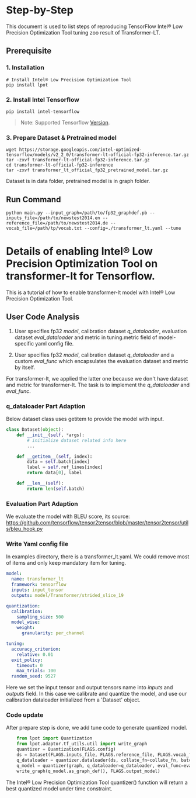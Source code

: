 Step-by-Step
============

This document is used to list steps of reproducing TensorFlow Intel® Low Precision Optimization Tool tuning zoo result of Transformer-LT.

## Prerequisite

### 1. Installation
```Shell
# Install Intel® Low Precision Optimization Tool
pip install lpot
```

### 2. Install Intel Tensorflow
```Shell
pip install intel-tensorflow
```
> Note: Supported Tensorflow [Version](../../../../README.md).

### 3. Prepare Dataset & Pretrained model

```Shell
wget https://storage.googleapis.com/intel-optimized-tensorflow/models/v2_2_0/transformer-lt-official-fp32-inference.tar.gz
tar -zxvf transformer-lt-official-fp32-inference.tar.gz
cd transformer-lt-official-fp32-inference
tar -zxvf transformer_lt_official_fp32_pretrained_model.tar.gz
```

Dataset is in data folder, pretrained model is in graph folder.

## Run Command

```Shell
python main.py --input_graph=/path/to/fp32_graphdef.pb --inputs_file=/path/to/newstest2014.en --reference_file=/path/to/newstest2014.de --vocab_file=/path/tp/vocab.txt --config=./transformer_lt.yaml --tune
```

Details of enabling Intel® Low Precision Optimization Tool on transformer-lt for Tensorflow.
=========================

This is a tutorial of how to enable transformer-lt model with Intel® Low Precision Optimization Tool.
## User Code Analysis
1. User specifies fp32 *model*, calibration dataset *q_dataloader*, evaluation dataset *eval_dataloader* and metric in tuning.metric field of model-specific yaml config file.

2. User specifies fp32 *model*, calibration dataset *q_dataloader* and a custom *eval_func* which encapsulates the evaluation dataset and metric by itself.

For transformer-lt, we applied the latter one because we don't have dataset and metric for transformer-lt. The task is to implement the *q_dataloader* and *eval_func*.


### q_dataloader Part Adaption
Below dataset class uses getitem to provide the model with input.

```python
class Dataset(object):
    def __init__(self, *args):
        # initialize dataset related info here
        ...

    def __getitem__(self, index):
        data = self.batch[index]
        label = self.ref_lines[index]
        return data[0], label

    def __len__(self):
        return len(self.batch)
```

### Evaluation Part Adaption
We evaluate the model with BLEU score, its source: https://github.com/tensorflow/tensor2tensor/blob/master/tensor2tensor/utils/bleu_hook.py

### Write Yaml config file
In examples directory, there is a transformer_lt.yaml. We could remove most of items and only keep mandatory item for tuning.

```yaml
model:
  name: transformer_lt
  framework: tensorflow
  inputs: input_tensor
  outputs: model/Transformer/strided_slice_19

quantization:
  calibration:
    sampling_size: 500
  model_wise:
    weight:
      granularity: per_channel

tuning:
  accuracy_criterion:
    relative: 0.01
  exit_policy:
    timeout: 0
    max_trials: 100
  random_seed: 9527
```

Here we set the input tensor and output tensors name into *inputs* and *outputs* field.
In this case we calibrate and quantize the model, and use our calibration dataloader initialized from a 'Dataset' object.

### Code update
After prepare step is done, we add tune code to generate quantized model.

```python
    from lpot import Quantization
    from lpot.adaptor.tf_utils.util import write_graph
    quantizer = Quantization(FLAGS.config)
    ds = Dataset(FLAGS.inputs_file, FLAGS.reference_file, FLAGS.vocab_file)
    q_dataloader = quantizer.dataloader(ds, collate_fn=collate_fn, batch_size=FLAGS.batch_size)
    q_model = quantizer(graph, q_dataloader=q_dataloader, eval_func=eval_func)
    write_graph(q_model.as_graph_def(), FLAGS.output_model)
```

The Intel® Low Precision Optimization Tool quantizer() function will return a best quantized model under time constraint.
